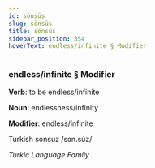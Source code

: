 ```yaml
---
id: sönsüs
slug: sönsüs
title: sönsüs
sidebar_position: 354
hoverText: endless/infinite § Modifier
---
```


### endless/infinite § Modifier

**Verb**: to be endless/infinite

**Noun**: endlessness/infinity

**Modifier**: endless/infinite

Turkish sonsuz /sɔn.súz/

*Turkic Language Family*